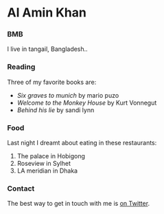 # Al Amin Khan

### BMB

I live in tangail, Bangladesh..

### Reading

Three of my favorite books are:

- *Six graves to munich* by mario puzo
- *Welcome to the Monkey House* by Kurt Vonnegut
- *Behind his lie* by sandi lynn

### Food

Last night I dreamt about eating in these restaurants:

1. The palace in Hobigong
2. Roseview in Sylhet
3. LA meridian in Dhaka

### Contact

The best way to get in touch with me is [on Twitter](https://twitter.com/alamin58442055).
